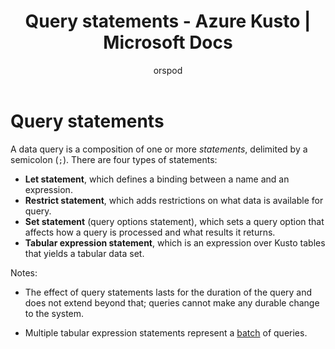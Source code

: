﻿---
title: Query statements - Azure Kusto | Microsoft Docs
description: This article describes Query statements in Azure Kusto.
author: orspod
ms.author: v-orspod
ms.reviewer: mblythe
ms.service: kusto
ms.topic: reference
ms.date: 09/24/2018
---
# Query statements

A data query is a composition of one or more *statements*, delimited
by a semicolon (`;`). There are four types of statements:

* **Let statement**, which defines a binding between a name and an expression.
* **Restrict statement**, which adds restrictions on what data is available
  for query.
* **Set statement** (query options statement), which sets a query option that affects how
  a query is processed and what results it returns.
* **Tabular expression statement**, which is an expression over Kusto
  tables that yields a tabular data set.

Notes:

* The effect of query statements lasts for the duration of the query and does
not extend beyond that; queries cannot make any durable change to the system.

* Multiple tabular expression statements represent a [batch](batches.md) of queries.